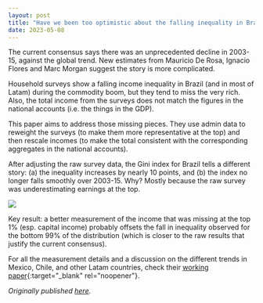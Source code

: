 ```yaml
---
layout: post
title: "Have we been too optimistic about the falling inequality in Brazil?"
date: 2023-05-08
---
```


The current consensus says there was an unprecedented decline in 2003-15, against the global trend. New estimates from Mauricio De Rosa, Ignacio Flores and Marc Morgan suggest the story is more complicated.
 
Household surveys show a falling income inequality in Brazil (and in most of Latam) during the commodity boom, but they tend to miss the very rich. Also, the total income from the surveys does not match the figures in the national accounts (i.e. the things in the GDP).
 
This paper aims to address those missing pieces. They use admin data to reweight the surveys (to make them more representative at the top) and then rescale incomes (to make the total consistent with the corresponding aggregates in the national accounts).
 
After adjusting the raw survey data, the Gini index for Brazil tells a different story: (a) the inequality increases by nearly 10 points, and (b) the index no longer falls smoothly over 2003-15. Why? Mostly because the raw survey was underestimating earnings at the top.

<img src = "https://thiagoscarelli.github.io/assets/images/brazil-inequality.png" class = "default">

Key result: a better measurement of the income that was missing at the top 1% (esp. capital income) probably offsets the fall in inequality observed for the bottom 99% of the distribution (which is closer to the raw results that justify the current consensus).
 
For all the measurement details and a discussion on the different trends in Mexico, Chile, and other Latam countries, check their [working paper](https://osf.io/preprints/socarxiv/akq89/){:target="_blank" rel="noopener"}.

*Originally published [here](https://twitter.com/tscarelli/status/1655732689553567746?s=20).*
